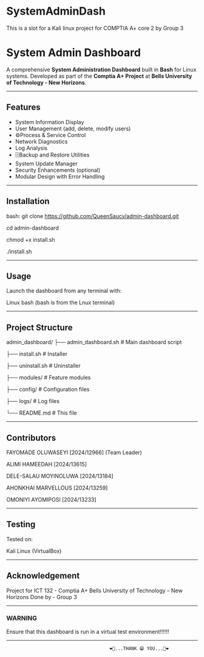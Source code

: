 # SystemAdminDash
This is a slot for a Kali linux project for COMPTIA A+ core 2 by Group 3

# System Admin Dashboard

A comprehensive **System Administration Dashboard** built in **Bash** for Linux systems. Developed as part of the **Comptia A+ Project** at **Bells University of Technology - New Horizons**.

---

## Features

- System Information Display
- User Management (add, delete, modify users)
- ⚙Process & Service Control
- Network Diagnostics
- Log Analysis
- 🗄Backup and Restore Utilities
- System Update Manager
- Security Enhancements (optional)
- Modular Design with Error Handling

---

## Installation

bash: 
  git clone https://github.com/QueenSaucy/admin-dashboard.git
  
  cd admin-dashboard
  
  chmod +x install.sh
  
  ./install.sh

---

## Usage
Launch the dashboard from any terminal with:

Linux bash (bash is from the Lnux terminal)

---

## Project Structure

admin_dashboard/
├── admin_dashboard.sh        # Main dashboard script

├── install.sh                # Installer

├── uninstall.sh              # Uninstaller

├── modules/                  # Feature modules

├── config/                   # Configuration files

├── logs/                     # Log files

└── README.md                 # This file

---

## Contributors

FAYOMADE OLUWASEYI [2024/12966] 
(Team Leader)

ALIMI HAMEEDAH [2024/13615]

DELE-SALAU MOYINOLUWA [2024/13184]

AHONKHAI MARVELLOUS [2024/13259]

OMONIYI AYOMIPOSI [2024/13233]

---

## Testing
Tested on:

Kali Linux (VirtualBox)

---

## Acknowledgement
Project for ICT 132 - Comptia A+
Bells University of Technology – New Horizons
Done by - Group 3

---

### WARNING
Ensure that this dashboard is run in a virtual test environment‼️‼️‼️

---

                                          ❤️💖...THANK 😁 YOU...💖❤️
